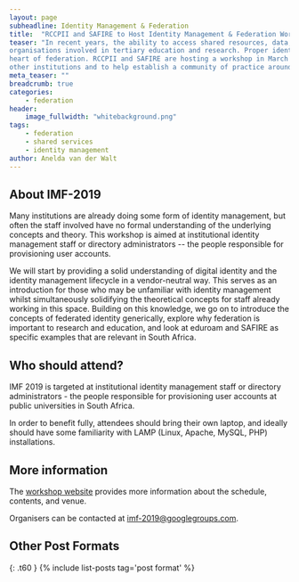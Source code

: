 ```yaml
---
layout: page
subheadline: Identity Management & Federation
title:  "RCCPII and SAFIRE to Host Identity Management & Federation Workshop"
teaser: "In recent years, the ability to access shared resources, data, and services has become a hot topic for
organisations involved in tertiary education and research. Proper identity management practices and strategies lie at the
heart of federation. RCCPII and SAFIRE are hosting a workshop in March to further develop competency at universities and
other institutions and to help establish a community of practice around these topics."
meta_teaser: ""
breadcrumb: true
categories:
    - federation
header:
    image_fullwidth: "whitebackground.png"
tags:
    - federation
    - shared services
    - identity management
author: Anelda van der Walt
---
```

## About IMF-2019

Many institutions are already doing some form of identity management, but often the staff involved have no formal
understanding of the underlying concepts and theory. This workshop is aimed at institutional identity management staff or
directory administrators -- the people responsible for provisioning user accounts.

We will start by providing a solid
understanding of digital identity and the identity management lifecycle in a vendor-neutral way. This serves as an introduction
for those who may be unfamiliar with identity management whilst simultaneously solidifying the theoretical concepts for staff already working
in this space. Building on this knowledge, we go on to introduce the concepts of federated identity generically, explore why
federation is important to research and education, and look at eduroam and SAFIRE as specific examples that are relevant in
South Africa.

## Who should attend?

IMF 2019 is targeted at institutional identity management staff or directory administrators - the people responsible for provisioning user accounts at public universities in South Africa.

In order to benefit fully, attendees should bring their own laptop, and ideally should have some familiarity with LAMP (Linux, Apache, MySQL, PHP) installations.

## More information

The [workshop website](https://tenet-rccpii.github.io/identity-2019/) provides more information about the schedule, contents, and venue.

Organisers can be contacted at [imf-2019@googlegroups.com](imf-2019@googlegroups.com).


## Other Post Formats
{: .t60 }
{% include list-posts tag='post format' %}
